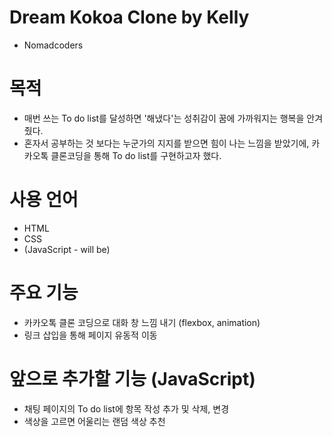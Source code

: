 # Dream Kokoa Clone by Kelly

- Nomadcoders

# 목적

- 매번 쓰는 To do list를 달성하면 '해냈다'는 성취감이 꿈에 가까워지는 행복을 안겨줬다.
- 혼자서 공부하는 것 보다는 누군가의 지지를 받으면 힘이 나는 느낌을 받았기에, 카카오톡 클론코딩을 통해 To do list를 구현하고자 했다.

# 사용 언어

- HTML
- CSS
- (JavaScript - will be)

# 주요 기능

- 카카오톡 클론 코딩으로 대화 창 느낌 내기 (flexbox, animation)
- 링크 삽입을 통해 페이지 유동적 이동

# 앞으로 추가할 기능 (JavaScript)

- 채팅 페이지의 To do list에 항목 작성 추가 및 삭제, 변경
- 색상을 고르면 어울리는 랜덤 색상 추천
